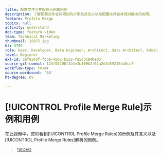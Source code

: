 ```yaml
---
title: 配置文件合并规则示例和用例
description: 了解配置文件合并规则的示例及其含义以及配置文件合并规则解决的用例。
feature: Profile Merge
topics: null
activity: understand
doc-type: feature video
team: Technical Marketing
thumbnail: 28975.jpg
kt: 3709
role: User, Developer, Data Engineer, Architect, Data Architect, Admin, Leader
level: Beginner
exl-id: d6f924df-fcbb-45b2-b5d2-fa5d3c94bed3
source-git-commit: 124f03208f2b4e3b109b3f02a2d3d59210da5cc7
workflow-type: tm+mt
source-wordcount: '53'
ht-degree: 0%

---
```


# [!UICONTROL Profile Merge Rule]示例和用例

在此视频中，您将看到[!UICONTROL Profile Merge Rules]的示例及其含义以及[!UICONTROL Profile Merge Rules]解析的用例。

>[!VIDEO](https://video.tv.adobe.com/v/31954/?quality=12&captions=chi_hans)
